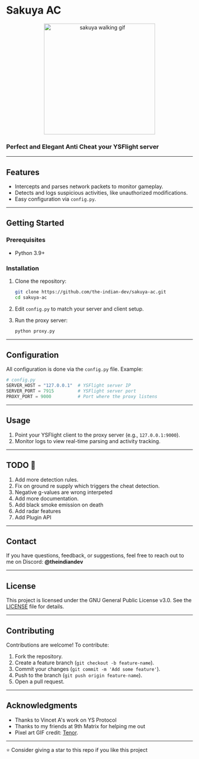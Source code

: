 # **Sakuya AC**
<div align=center>
   <img src="https://media1.tenor.com/m/zqopwoNZBvIAAAAd/sakuemon-pixel-art.gif" alt="sakuya walking gif" width=300px>
</div>

### Perfect and Elegant Anti Cheat your YSFlight server
---

## **Features**
- Intercepts and parses network packets to monitor gameplay.
- Detects and logs suspicious activities, like unauthorized modifications.
- Easy configuration via `config.py`.

---

## **Getting Started**

### **Prerequisites**
- Python 3.9+

### **Installation**
1. Clone the repository:
   ```bash
   git clone https://github.com/the-indian-dev/sakuya-ac.git
   cd sakuya-ac
   ```

2. Edit `config.py` to match your server and client setup.

3. Run the proxy server:
   ```bash
   python proxy.py
   ```

---

## **Configuration**
All configuration is done via the `config.py` file. Example:

```python
# config.py
SERVER_HOST = "127.0.0.1"  # YSFlight server IP
SERVER_PORT = 7915         # YSFlight server port
PROXY_PORT = 9000          # Port where the proxy listens
```

---

## **Usage**
1. Point your YSFlight client to the proxy server (e.g., `127.0.0.1:9000`).
2. Monitor logs to view real-time parsing and activity tracking.

---
## **TODO :memo:**
1. Add more detection rules.
2. Fix on ground re supply which triggers the cheat detection.
3. Negative g-values are wrong interpeted
4. Add more documentation.
5. Add black smoke emission on death
6. Add radar features
7. Add Plugin API
---

## **Contact**
If you have questions, feedback, or suggestions, feel free to reach out to me on Discord: **@theindiandev**

---

## **License**
This project is licensed under the GNU General Public License v3.0. See the [LICENSE](LICENSE) file for details.

---

## **Contributing**
Contributions are welcome! To contribute:
1. Fork the repository.
2. Create a feature branch (`git checkout -b feature-name`).
3. Commit your changes (`git commit -m 'Add some feature'`).
4. Push to the branch (`git push origin feature-name`).
5. Open a pull request.

---

## **Acknowledgments**
- Thanks to Vincet A's work on YS Protocol
- Thanks to my friends at 9th Matrix for helping me out
- Pixel art GIF credit: [Tenor](https://tenor.com/view/sakuemon-pixel-art-touhou-sakuya-maid-gif-27137533).

---
:star: Consider giving a star to this repo if you like this project
